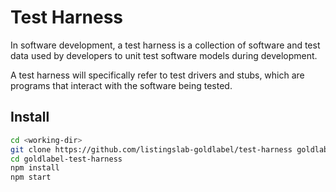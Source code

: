 # Test Harness

In software development, a test harness is a collection of software and test 
data used by developers to unit test software models during development. 

A test harness will specifically refer to test drivers and stubs, which are 
programs that interact with the software being tested.

## Install

```bash
cd <working-dir>
git clone https://github.com/listingslab-goldlabel/test-harness goldlabel-test-harness
cd goldlabel-test-harness
npm install 
npm start
```